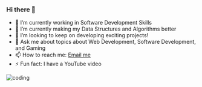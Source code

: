 ### Hi there 👋
- 🔭 I’m currently working in Software Development Skills
- 🌱 I’m currently making my Data Structures and Algorithms better
- 🧐 I’m looking to keep on developing exciting projects!
- 💬 Ask me about topics about Web Development, Software Development, and Gaming
- 📫 How to reach me: [Email me](<mailto:juanmapardolo@gmail.com>)
- ⚡ Fun fact: I have a YouTube video 

![coding](https://user-images.githubusercontent.com/112973440/221945165-566e61e4-f0ae-4225-9599-330708446a39.gif)


